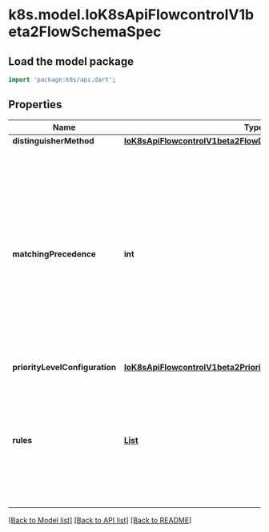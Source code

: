 # k8s.model.IoK8sApiFlowcontrolV1beta2FlowSchemaSpec

## Load the model package
```dart
import 'package:k8s/api.dart';
```

## Properties
Name | Type | Description | Notes
------------ | ------------- | ------------- | -------------
**distinguisherMethod** | [**IoK8sApiFlowcontrolV1beta2FlowDistinguisherMethod**](IoK8sApiFlowcontrolV1beta2FlowDistinguisherMethod.md) |  | [optional] 
**matchingPrecedence** | **int** | `matchingPrecedence` is used to choose among the FlowSchemas that match a given request. The chosen FlowSchema is among those with the numerically lowest (which we take to be logically highest) MatchingPrecedence.  Each MatchingPrecedence value must be ranged in [1,10000]. Note that if the precedence is not specified, it will be set to 1000 as default. | [optional] 
**priorityLevelConfiguration** | [**IoK8sApiFlowcontrolV1beta2PriorityLevelConfigurationReference**](IoK8sApiFlowcontrolV1beta2PriorityLevelConfigurationReference.md) |  | 
**rules** | [**List<IoK8sApiFlowcontrolV1beta2PolicyRulesWithSubjects>**](IoK8sApiFlowcontrolV1beta2PolicyRulesWithSubjects.md) | `rules` describes which requests will match this flow schema. This FlowSchema matches a request if and only if at least one member of rules matches the request. if it is an empty slice, there will be no requests matching the FlowSchema. | [optional] [default to const []]

[[Back to Model list]](../README.md#documentation-for-models) [[Back to API list]](../README.md#documentation-for-api-endpoints) [[Back to README]](../README.md)


